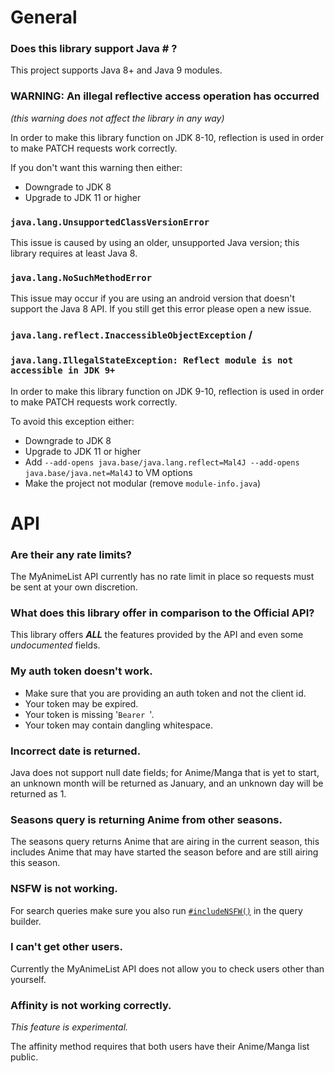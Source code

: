 # General

### Does this library support Java # ?

This project supports Java 8+ and Java 9 modules.

### WARNING: An illegal reflective access operation has occurred

_(this warning does not affect the library in any way)_

In order to make this library function on JDK 8-10, reflection is used in order to make PATCH requests work correctly.

If you don't want this warning then either:
- Downgrade to JDK 8
- Upgrade to JDK 11 or higher

### `java.lang.UnsupportedClassVersionError`

This issue is caused by using an older, unsupported Java version; this library requires at least Java 8.

### `java.lang.NoSuchMethodError`

This issue may occur if you are using an android version that doesn't support the Java 8 API. If you still get this error please open a new issue.

### `java.lang.reflect.InaccessibleObjectException` / 
### `java.lang.IllegalStateException: Reflect module is not accessible in JDK 9+`

In order to make this library function on JDK 9-10, reflection is used in order to make PATCH requests work correctly.

To avoid this exception either:
- Downgrade to JDK 8
- Upgrade to JDK 11 or higher
- Add `--add-opens java.base/java.lang.reflect=Mal4J --add-opens java.base/java.net=Mal4J` to VM options
- Make the project not modular (remove `module-info.java`)

# API

### Are their any rate limits?

The MyAnimeList API currently has no rate limit in place so requests must be sent at your own discretion.

### What does this library offer in comparison to the Official API?

This library offers ***ALL*** the features provided by the API and even some *undocumented* fields.

### My auth token doesn't work.

- Make sure that you are providing an auth token and not the client id.
- Your token may be expired.
- Your token is missing '`Bearer `'.
- Your token may contain dangling whitespace.

### Incorrect date is returned.

Java does not support null date fields; for Anime/Manga that is yet to start, an unknown month will be returned as January, and an unknown day will be returned as 1.

### Seasons query is returning Anime from other seasons.

The seasons query returns Anime that are airing in the current season, this includes Anime that may have started the season before and are still airing this season.

### NSFW is not working.

For search queries make sure you also run [`#includeNSFW()`](https://mal4j.kttdevelopment.com/Mal4J/com/kttdevelopment/mal4j/query/NSFW.html#includeNSFW()) in the query builder.

### I can't get other users.

Currently the MyAnimeList API does not allow you to check users other than yourself.

### Affinity is not working correctly.

*This feature is experimental.*

The affinity method requires that both users have their Anime/Manga list public.